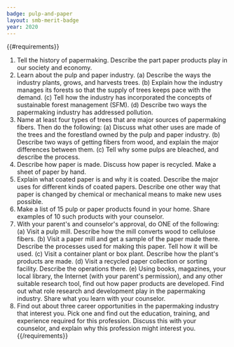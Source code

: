 ```yaml
---
badge: pulp-and-paper
layout: smb-merit-badge
year: 2020
---
```


{{#requirements}}
1. Tell the history of papermaking. Describe the part paper products play in our society and economy.
2. Learn about the pulp and paper industry.
    (a) Describe the ways the industry plants, grows, and harvests trees.
    (b) Explain how the industry manages its forests so that the supply of trees keeps pace with the demand.
    (c) Tell how the industry has incorporated the concepts of sustainable forest management (SFM).
    (d) Describe two ways the papermaking industry has addressed pollution.
3. Name at least four types of trees that are major sources of papermaking fibers. Then do the following:
    (a) Discuss what other uses are made of the trees and the forestland owned by the pulp and paper industry.
    (b) Describe two ways of getting fibers from wood, and explain the major differences between them.
    (c) Tell why some pulps are bleached, and describe the process.
4. Describe how paper is made. Discuss how paper is recycled. Make a sheet of paper by hand.
5. Explain what coated paper is and why it is coated. Describe the major uses for different kinds of coated papers. Describe one other way that paper is changed by chemical or mechanical means to make new uses possible.
6. Make a list of 15 pulp or paper products found in your home. Share examples of 10 such products with your counselor.
7. With your parent's and counselor's approval, do ONE of the following:
    (a) Visit a pulp mill. Describe how the mill converts wood to cellulose fibers.
    (b) Visit a paper mill and get a sample of the paper made there. Describe the processes used for making this paper. Tell how it will be used.
    (c) Visit a container plant or box plant. Describe how the plant's products are made.
    (d) Visit a recycled paper collection or sorting facility. Describe the operations there.
    (e) Using books, magazines, your local library, the Internet (with your parent's permission), and any other suitable research tool, find out how paper products are developed. Find out what role research and development play in the papermaking industry. Share what you learn with your counselor.
8. Find out about three career opportunities in the papermaking industry that interest you. Pick one and find out the education, training, and experience required for this profession. Discuss this with your counselor, and explain why this profession might interest you.
{{/requirements}}
